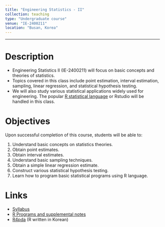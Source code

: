 ```yaml
---
title: "Engineering Statistics - II"
collection: teaching
type: "Undergraduate course"
venue: "IE-2400211"
location: "Busan, Korea"
---
```

---

Description
======
+ Engineering Statistics II (IE-2400211) 
  will focus on basic concepts and theories of statistics.  <br />
+ Topics covered in this class include point estimation, 
  interval estimation, sampling, linear regression, and statistical hypothesis testing.
+ We will also study various statistical applications widely used for engineering. 
  The popular 
  [R statistical language](https://www.r-project.org/) 
  or Rstudio will be handled in this class.


Objectives 
======
Upon successful completion of this course, students will be able to:
1. Understand basic concepts on statistics theories.
1. Obtain point estimates.
1. Obtain interval estimates.
1. Understand basic sampling techniques.
1. Obtain a simple linear regression estimate.
1. Construct various statistical hypothesis testing.
1. Learn how to program basic statistical programs using R language.

Links
======
+ [Syllabus](/files/syllabus/syl-IE-2400211-2023.pdf)
+ [R Programs and supplemental notes](https://github.com/AppliedStat/class/tree/master/Stat)
+ [R4pda](http://r4pda.co.kr/) (R written in Korean)


